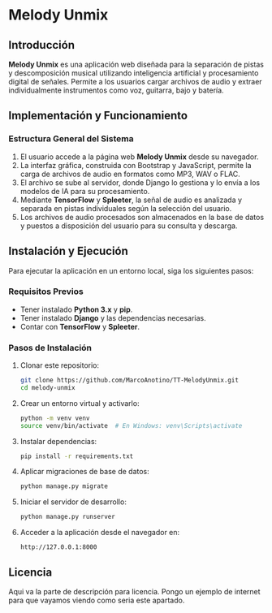 # Melody Unmix

## Introducción
**Melody Unmix** es una aplicación web diseñada para la separación de pistas y descomposición musical utilizando inteligencia artificial y procesamiento digital de señales. Permite a los usuarios cargar archivos de audio y extraer individualmente instrumentos como voz, guitarra, bajo y batería. 

## Implementación y Funcionamiento
### Estructura General del Sistema
1. El usuario accede a la página web **Melody Unmix** desde su navegador.
2. La interfaz gráfica, construida con Bootstrap y JavaScript, permite la carga de archivos de audio en formatos como MP3, WAV o FLAC.
3. El archivo se sube al servidor, donde Django lo gestiona y lo envía a los modelos de IA para su procesamiento.
4. Mediante **TensorFlow** y **Spleeter**, la señal de audio es analizada y separada en pistas individuales según la selección del usuario.
5. Los archivos de audio procesados son almacenados en la base de datos y puestos a disposición del usuario para su consulta y descarga.

## Instalación y Ejecución
Para ejecutar la aplicación en un entorno local, siga los siguientes pasos:

### Requisitos Previos
- Tener instalado **Python 3.x** y **pip**.
- Tener instalado **Django** y las dependencias necesarias.
- Contar con **TensorFlow** y **Spleeter**.

### Pasos de Instalación
1. Clonar este repositorio:
   ```sh
   git clone https://github.com/MarcoAnotino/TT-MelodyUnmix.git
   cd melody-unmix
   ```
2. Crear un entorno virtual y activarlo:
   ```sh
   python -m venv venv
   source venv/bin/activate  # En Windows: venv\Scripts\activate
   ```
3. Instalar dependencias:
   ```sh
   pip install -r requirements.txt
   ```
4. Aplicar migraciones de base de datos:
   ```sh
   python manage.py migrate
   ```
5. Iniciar el servidor de desarrollo:
   ```sh
   python manage.py runserver
   ```
6. Acceder a la aplicación desde el navegador en:
   ```
   http://127.0.0.1:8000
   ```



## Licencia
Aqui va la parte de descripción para licencia. Pongo un ejemplo de internet para que vayamos viendo como seria este apartado.
